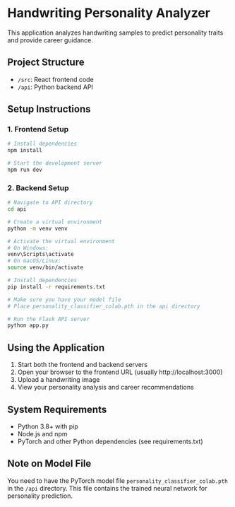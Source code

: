 
# Handwriting Personality Analyzer

This application analyzes handwriting samples to predict personality traits and provide career guidance.

## Project Structure
- `/src`: React frontend code
- `/api`: Python backend API

## Setup Instructions

### 1. Frontend Setup
```bash
# Install dependencies
npm install

# Start the development server
npm run dev
```

### 2. Backend Setup
```bash
# Navigate to API directory
cd api

# Create a virtual environment
python -m venv venv

# Activate the virtual environment
# On Windows:
venv\Scripts\activate
# On macOS/Linux:
source venv/bin/activate

# Install dependencies
pip install -r requirements.txt

# Make sure you have your model file
# Place personality_classifier_colab.pth in the api directory

# Run the Flask API server
python app.py
```

## Using the Application
1. Start both the frontend and backend servers
2. Open your browser to the frontend URL (usually http://localhost:3000)
3. Upload a handwriting image
4. View your personality analysis and career recommendations

## System Requirements
- Python 3.8+ with pip
- Node.js and npm
- PyTorch and other Python dependencies (see requirements.txt)

## Note on Model File
You need to have the PyTorch model file `personality_classifier_colab.pth` in the `/api` directory. This file contains the trained neural network for personality prediction.
